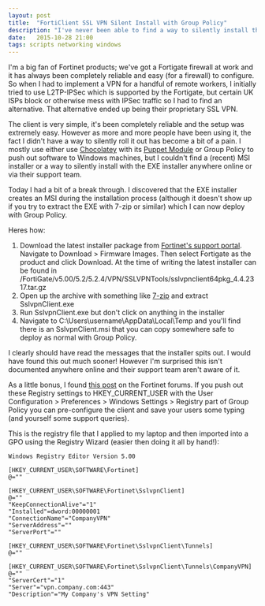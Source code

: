 ```yaml
---
layout: post
title:  "FortiClient SSL VPN Silent Install with Group Policy"
description: "I've never been able to find a way to silently install the Fortinet SSLVPN client with Group Policy or otherwise. Today I had a bit of a break through."
date:   2015-10-28 21:00
tags: scripts networking windows
---
```


I'm a big fan of Fortinet products; we've got a Fortigate firewall at work and it has always been completely reliable and easy (for a firewall) to configure. So when I had to implement a VPN for a handful of remote workers, I initially tried to use L2TP-IPSec which is supported by the Fortigate, but certain UK ISPs block or otherwise mess with IPSec traffic so I had to find an alternative. That alternative ended up being their proprietary SSL VPN.

The client is very simple, it's been completely reliable and the setup was extremely easy. However as more and more people have been using it, the fact I didn't have a way to silently roll it out has become a bit of a pain. I mostly use either use [Chocolatey](https://chocolatey.org) with its [Puppet Module](https://github.com/chocolatey/puppet-chocolatey) or Group Policy to push out software to Windows machines, but I couldn't find a (recent) MSI installer or a way to silently install with the EXE installer anywhere online or via their support team.

Today I had a bit of a break through. I discovered that the EXE installer creates an MSI during the installation process (although it doesn't show up if you try to extract the EXE with 7-zip or similar) which I can now deploy with Group Policy.

Heres how:

1. Download the latest installer package from [Fortinet's support portal](https://support.fortinet.com). Navigate to Download > Firmware Images. Then select Fortigate as the product and click Download. At the time of writing the latest installer can be found in /FortiGate/v5.00/5.2/5.2.4/VPN/SSLVPNTools/sslvpnclient64pkg_4.4.2317.tar.gz
2. Open up the archive with something like [7-zip](http://www.7-zip.org/) and extract SslvpnClient.exe
3. Run SslvpnClient.exe but don't click on anything in the installer
4. Navigate to C:\Users\username\AppData\Local\Temp and you'll find there is an SslvpnClient.msi that you can copy somewhere safe to deploy as normal with Group Policy.

I clearly should have read the messages that the installer spits out. I would have found this out much sooner! However I'm surprised this isn't documented anywhere online and their support team aren't aware of it.

As a little bonus, I found [this post](https://forum.fortinet.com/tm.aspx?m=96610) on the Fortinet forums. If you push out these Registry settings to HKEY_CURRENT_USER with the User Configuration > Preferences > Windows Settings > Registry part of Group Policy you can pre-configure the client and save your users some typing (and yourself some support queries).

This is the registry file that I applied to my laptop and then imported into a GPO using the Registry Wizard (easier then doing it all by hand!):

    Windows Registry Editor Version 5.00
    
    [HKEY_CURRENT_USER\SOFTWARE\Fortinet]
    @=""
    
    [HKEY_CURRENT_USER\SOFTWARE\Fortinet\SslvpnClient]
    @=""
    "KeepConnectionAlive"="1"
    "Installed"=dword:00000001
    "ConnectionName"="CompanyVPN"
    "ServerAddress"=""
    "ServerPort"=""
    
    [HKEY_CURRENT_USER\SOFTWARE\Fortinet\SslvpnClient\Tunnels]
    @=""
    
    [HKEY_CURRENT_USER\SOFTWARE\Fortinet\SslvpnClient\Tunnels\CompanyVPN]
    @=""
    "ServerCert"="1"
    "Server"="vpn.company.com:443"
    "Description"="My Company's VPN Setting"
